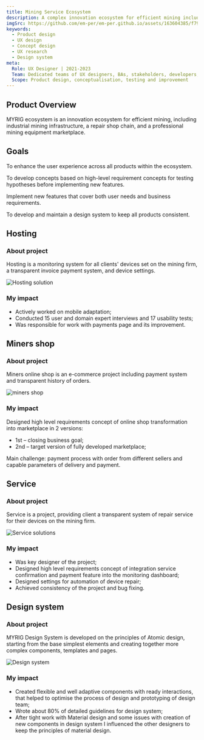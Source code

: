 ```yaml
---
title: Mining Service Ecosystem
description: A complex innovation ecosystem for efficient mining including industrial mining infrastructure, repair shop chain and professional mining equipment marketplace.
imgSrc: https://github.com/em-per/em-per.github.io/assets/163604385/f79ec3bf-abcb-4ca5-bdf5-cf3d2640a0f6
keywords:
  - Product design
  - UX design
  - Concept design
  - UX research
  - Design system
meta:
  Role: UX Designer | 2021-2023
  Team: Dedicated teams of UX designers, BAs, stakeholders, developers, QAs, marketing and project managers
  Scope: Product design, conceptualisation, testing and improvement
---
```


## Product Overview

MYRIG ecosystem is an innovation ecosystem for efficient mining, including industrial mining infrastructure, a repair shop chain, and a professional mining equipment marketplace.

## Goals

To enhance the user experience across all products within the ecosystem.

To develop concepts based on high-level requirement concepts for testing hypotheses before implementing new features.

Implement new features that cover both user needs and business requirements.

To develop and maintain a design system to keep all products consistent.

## Hosting

### About project

Hosting is a monitoring system for all clients' devices set on the mining firm, a transparent invoice payment system, and device settings.

![Hosting solution](https://github.com/em-per/em-per.github.io/assets/163604385/55259dba-94c2-415c-a0bd-6d44f35dfe89)

### My impact

* Actively worked on mobile adaptation;
* Conducted 15 user and domain expert interviews and 17 usability tests;
* Was responsible for work with payments page and its improvement.

## Miners shop

### About project

Miners online shop is an e-commerce project including payment system and transparent history of orders.

![miners shop](https://github.com/em-per/em-per.github.io/assets/163604385/43dc326d-b246-43e5-84cb-96d74ca0f31f)

### My impact

Designed high level requirements concept of online shop transformation into marketplace in 2 versions:

* 1st – closing business goal;
* 2nd – target version of fully developed marketplace;

Main challenge: payment process with order from different sellers and capable parameters of delivery and payment.

## Service

### About project

Service is a project, providing client a transparent system of repair service for their devices on the mining firm. 

![Service solutions](https://github.com/em-per/em-per.github.io/assets/163604385/015459c4-20c4-4bee-8f78-0f6bd7e96648)

### My impact

* Was key designer of the project; 
* Designed high level requirements concept of integration service confirmation and payment feature into the monitoring dashboard;
* Designed settings for automation of device repair; 
* Achieved consistency of the project and bug fixing.

## Design system

### About project

MYRIG Design System is developed on the principles of Atomic design, starting from the base simplest elements and creating together more complex components, templates and pages. 

![Design system](https://github.com/em-per/em-per.github.io/assets/163604385/88daeac7-f888-4ece-9d61-e3b50329356e)

### My impact

* Created flexible and well adaptive components with ready interactions, that helped to optimise the process of design and prototyping of design team;
* Wrote about 80% of detailed guidelines for design system;
* After tight work with Material design and some issues with creation of new components in design system I influenced the other designers to keep the principles of material design.

